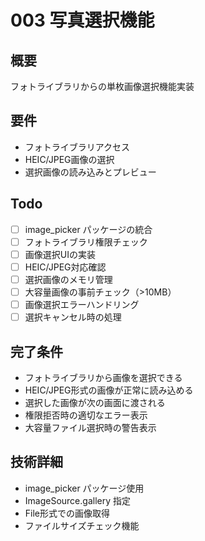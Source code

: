# 003 写真選択機能

## 概要
フォトライブラリからの単枚画像選択機能実装

## 要件
- フォトライブラリアクセス
- HEIC/JPEG画像の選択
- 選択画像の読み込みとプレビュー

## Todo
- [ ] image_picker パッケージの統合
- [ ] フォトライブラリ権限チェック
- [ ] 画像選択UIの実装
- [ ] HEIC/JPEG対応確認
- [ ] 選択画像のメモリ管理
- [ ] 大容量画像の事前チェック（>10MB）
- [ ] 画像選択エラーハンドリング
- [ ] 選択キャンセル時の処理

## 完了条件
- フォトライブラリから画像を選択できる
- HEIC/JPEG形式の画像が正常に読み込める
- 選択した画像が次の画面に渡される
- 権限拒否時の適切なエラー表示
- 大容量ファイル選択時の警告表示

## 技術詳細
- image_picker パッケージ使用
- ImageSource.gallery 指定
- File形式での画像取得
- ファイルサイズチェック機能